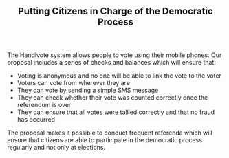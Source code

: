 <header class="major">
								<h2>Putting Citizens in Charge of the Democratic Process
								</h2>
							</header>
							<p> The Handivote system allows people to vote using their mobile phones. 
							Our proposal includes a series of checks and balances which will ensure that:
							<ul>
							<li>Voting is anonymous and no one will be able to link the vote to the voter
<li>Voters can vote from wherever they are
<li>They can vote by sending a simple SMS message
<li>They can check whether their vote was counted correctly once the referendum is over
<li>They can ensure that all votes were tallied correctly and that no fraud has occurred
							</ul>
							The proposal makes it possible to conduct frequent referenda which will ensure that 
							citizens are able to participate in the democratic process regularly and not only at elections.
							</p>
							

